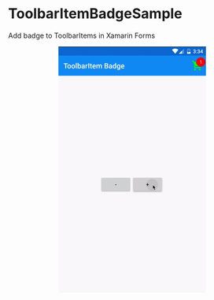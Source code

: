# ToolbarItemBadgeSample

Add badge to ToolbarItems in Xamarin Forms

<p align="center">
<img width="300" height:"700" src="toolbaritem-badge.gif" title="Android"/>
</p>
